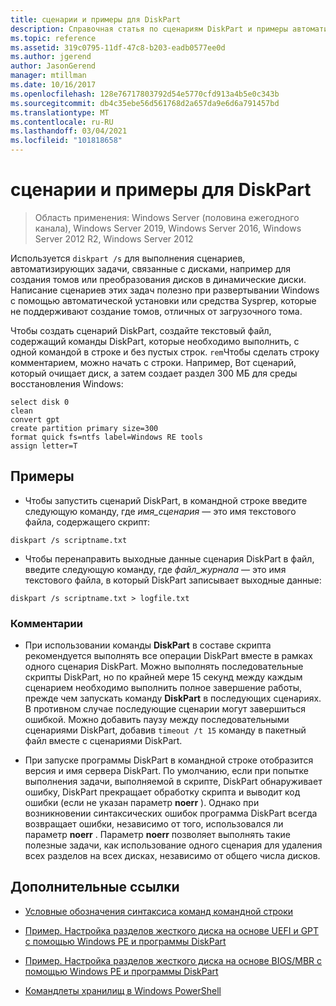 ```yaml
---
title: сценарии и примеры для DiskPart
description: Справочная статья по сценариям DiskPart и примеры автоматизации задач, связанных с диском, таких как создание томов или преобразование дисков в динамические диски.
ms.topic: reference
ms.assetid: 319c0795-11df-47c8-b203-eadb0577ee0d
ms.author: jgerend
author: JasonGerend
manager: mtillman
ms.date: 10/16/2017
ms.openlocfilehash: 128e76717803792d54e5770cfd913a4b5e0c343b
ms.sourcegitcommit: db4c35ebe56d561768d2a657da9e6d6a791457bd
ms.translationtype: MT
ms.contentlocale: ru-RU
ms.lasthandoff: 03/04/2021
ms.locfileid: "101818658"
---
```

# <a name="diskpart-scripts-and-examples"></a>сценарии и примеры для DiskPart

> Область применения: Windows Server (половина ежегодного канала), Windows Server 2019, Windows Server 2016, Windows Server 2012 R2, Windows Server 2012

Используется `diskpart /s` для выполнения сценариев, автоматизирующих задачи, связанные с дисками, например для создания томов или преобразования дисков в динамические диски. Написание сценариев этих задач полезно при развертывании Windows с помощью автоматической установки или средства Sysprep, которые не поддерживают создание томов, отличных от загрузочного тома.

Чтобы создать сценарий DiskPart, создайте текстовый файл, содержащий команды DiskPart, которые необходимо выполнить, с одной командой в строке и без пустых строк. `rem`Чтобы сделать строку комментарием, можно начать с строки. Например, Вот сценарий, который очищает диск, а затем создает раздел 300 МБ для среды восстановления Windows:

```
select disk 0
clean
convert gpt
create partition primary size=300
format quick fs=ntfs label=Windows RE tools
assign letter=T
```

## <a name="examples"></a>Примеры

- Чтобы запустить сценарий DiskPart, в командной строке введите следующую команду, где *имя_сценария* — это имя текстового файла, содержащего скрипт:

```
diskpart /s scriptname.txt
```

- Чтобы перенаправить выходные данные сценария DiskPart в файл, введите следующую команду, где *файл_журнала* — это имя текстового файла, в который DiskPart записывает выходные данные:

```
diskpart /s scriptname.txt > logfile.txt
```

### <a name="remarks"></a>Комментарии

- При использовании команды **DiskPart** в составе скрипта рекомендуется выполнять все операции DiskPart вместе в рамках одного сценария DiskPart. Можно выполнять последовательные скрипты DiskPart, но по крайней мере 15 секунд между каждым сценарием необходимо выполнить полное завершение работы, прежде чем запускать команду **DiskPart** в последующих сценариях. В противном случае последующие сценарии могут завершиться ошибкой. Можно добавить паузу между последовательными сценариями DiskPart, добавив `timeout /t 15` команду в пакетный файл вместе с сценариями DiskPart.

- При запуске программы DiskPart в командной строке отобразится версия и имя сервера DiskPart. По умолчанию, если при попытке выполнения задачи, выполняемой в скрипте, DiskPart обнаруживает ошибку, DiskPart прекращает обработку скрипта и выводит код ошибки (если не указан параметр **noerr** ). Однако при возникновении синтаксических ошибок программа DiskPart всегда возвращает ошибки, независимо от того, использовался ли параметр **noerr** . Параметр **noerr** позволяет выполнять такие полезные задачи, как использование одного сценария для удаления всех разделов на всех дисках, независимо от общего числа дисков.

## <a name="additional-references"></a>Дополнительные ссылки

- [Условные обозначения синтаксиса команд командной строки](command-line-syntax-key.md)

- [Пример. Настройка разделов жесткого диска на основе UEFI и GPT с помощью Windows PE и программы DiskPart](/previous-versions/windows/it-pro/windows-8.1-and-8/hh825686(v=win.10))

- [Пример. Настройка разделов жесткого диска на основе BIOS/MBR с помощью Windows PE и программы DiskPart](/previous-versions/windows/it-pro/windows-8.1-and-8/hh825677(v=win.10))

- [Командлеты хранилищ в Windows PowerShell](/powershell/module/storage/)
